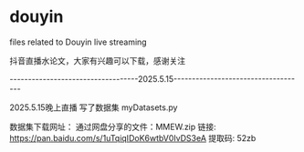 # douyin
files related to Douyin live streaming

抖音直播水论文，大家有兴趣可以下载，感谢关注

-----------------------------------2025.5.15------------------------------------

2025.5.15晚上直播 写了数据集 myDatasets.py

数据集下载网址： 
通过网盘分享的文件：MMEW.zip
链接: https://pan.baidu.com/s/1uTqiqIDoK6wtbV0IvDS3eA 提取码: 52zb
